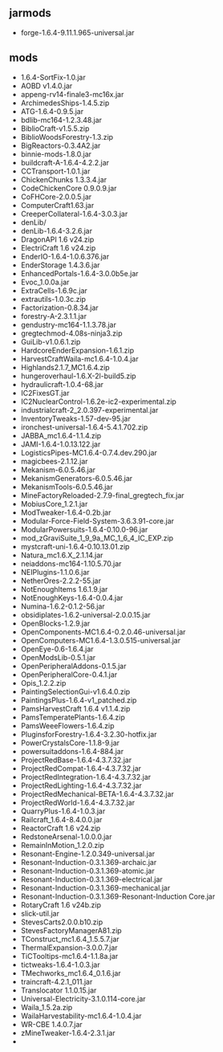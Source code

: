 ## jarmods
* forge-1.6.4-9.11.1.965-universal.jar

## mods
* 1.6.4-SortFix-1.0.jar
* AOBD v1.4.0.jar
* appeng-rv14-finale3-mc16x.jar
* ArchimedesShips-1.4.5.zip
* ATG-1.6.4-0.9.5.jar
* bdlib-mc164-1.2.3.48.jar
* BiblioCraft-v1.5.5.zip
* BiblioWoodsForestry-1.3.zip
* BigReactors-0.3.4A2.jar
* binnie-mods-1.8.0.jar
* buildcraft-A-1.6.4-4.2.2.jar
* CCTransport-1.0.1.jar
* ChickenChunks 1.3.3.4.jar
* CodeChickenCore 0.9.0.9.jar
* CoFHCore-2.0.0.5.jar
* ComputerCraft1.63.jar
* CreeperCollateral-1.6.4-3.0.3.jar
* denLib/
* denLib-1.6.4-3.2.6.jar
* DragonAPI 1.6 v24.zip
* ElectriCraft 1.6 v24.zip
* EnderIO-1.6.4-1.0.6.376.jar
* EnderStorage 1.4.3.6.jar
* EnhancedPortals-1.6.4-3.0.0b5e.jar
* Evoc_1.0.0a.jar
* ExtraCells-1.6.9c.jar
* extrautils-1.0.3c.zip
* Factorization-0.8.34.jar
* forestry-A-2.3.1.1.jar
* gendustry-mc164-1.1.3.78.jar
* gregtechmod-4.08s-ninja3.zip
* GuiLib-v1.0.6.1.zip
* HardcoreEnderExpansion-1.6.1.zip
* HarvestCraftWaila-mc1.6.4-1.0.4.jar
* Highlands2.1.7_MC1.6.4.zip
* hungeroverhaul-1.6.X-2l-build5.zip
* hydraulicraft-1.0.4-68.jar
* IC2FixesGT.jar
* IC2NuclearControl-1.6.2e-ic2-experimental.zip
* industrialcraft-2_2.0.397-experimental.jar
* InventoryTweaks-1.57-dev-95.jar
* ironchest-universal-1.6.4-5.4.1.702.zip
* JABBA_mc1.6.4-1.1.4.zip
* JAMI-1.6.4-1.0.13.122.jar
* LogisticsPipes-MC1.6.4-0.7.4.dev.290.jar
* magicbees-2.1.12.jar
* Mekanism-6.0.5.46.jar
* MekanismGenerators-6.0.5.46.jar
* MekanismTools-6.0.5.46.jar
* MineFactoryReloaded-2.7.9-final_gregtech_fix.jar
* MobiusCore_1.2.1.jar
* ModTweaker-1.6.4-0.2b.jar
* Modular-Force-Field-System-3.6.3.91-core.jar
* ModularPowersuits-1.6.4-0.10.0-96.jar
* mod_zGraviSuite_1_9_9a_MC_1_6_4_IC_EXP.zip
* mystcraft-uni-1.6.4-0.10.13.01.zip
* Natura_mc1.6.X_2.1.14.jar
* neiaddons-mc164-1.10.5.70.jar
* NEIPlugins-1.1.0.6.jar
* NetherOres-2.2.2-55.jar
* NotEnoughItems 1.6.1.9.jar
* NotEnoughKeys-1.6.4-0.0.4.jar
* Numina-1.6.2-0.1.2-56.jar
* obsidiplates-1.6.2-universal-2.0.0.15.jar
* OpenBlocks-1.2.9.jar
* OpenComponents-MC1.6.4-0.2.0.46-universal.jar
* OpenComputers-MC1.6.4-1.3.0.515-universal.jar
* OpenEye-0.6-1.6.4.jar
* OpenModsLib-0.5.1.jar
* OpenPeripheralAddons-0.1.5.jar
* OpenPeripheralCore-0.4.1.jar
* Opis_1.2.2.zip
* PaintingSelectionGui-v1.6.4.0.zip
* PaintingsPlus-1.6.4-v1_patched.zip
* PamsHarvestCraft 1.6.4 v1.1.4.zip
* PamsTemperatePlants-1.6.4.zip
* PamsWeeeFlowers-1.6.4.zip
* PluginsforForestry-1.6.4-3.2.30-hotfix.jar
* PowerCrystalsCore-1.1.8-9.jar
* powersuitaddons-1.6.4-884.jar
* ProjectRedBase-1.6.4-4.3.7.32.jar
* ProjectRedCompat-1.6.4-4.3.7.32.jar
* ProjectRedIntegration-1.6.4-4.3.7.32.jar
* ProjectRedLighting-1.6.4-4.3.7.32.jar
* ProjectRedMechanical-BETA-1.6.4-4.3.7.32.jar
* ProjectRedWorld-1.6.4-4.3.7.32.jar
* QuarryPlus-1.6.4-1.0.3.jar
* Railcraft_1.6.4-8.4.0.0.jar
* ReactorCraft 1.6 v24.zip
* RedstoneArsenal-1.0.0.0.jar
* RemainInMotion_1.2.0.zip
* Resonant-Engine-1.2.0.349-universal.jar
* Resonant-Induction-0.3.1.369-archaic.jar
* Resonant-Induction-0.3.1.369-atomic.jar
* Resonant-Induction-0.3.1.369-electrical.jar
* Resonant-Induction-0.3.1.369-mechanical.jar
* Resonant-Induction-0.3.1.369-Resonant-Induction Core.jar
* RotaryCraft 1.6 v24b.zip
* slick-util.jar
* StevesCarts2.0.0.b10.zip
* StevesFactoryManagerA81.zip
* TConstruct_mc1.6.4_1.5.5.7.jar
* ThermalExpansion-3.0.0.7.jar
* TiCTooltips-mc1.6.4-1.1.8a.jar
* tictweaks-1.6.4-1.0.3.jar
* TMechworks_mc1.6.4_0.1.6.jar
* traincraft-4.2.1_011.jar
* Translocator 1.1.0.15.jar
* Universal-Electricity-3.1.0.114-core.jar
* Waila_1.5.2a.zip
* WailaHarvestability-mc1.6.4-1.0.4.jar
* WR-CBE 1.4.0.7.jar
* zMineTweaker-1.6.4-2.3.1.jar
* 
